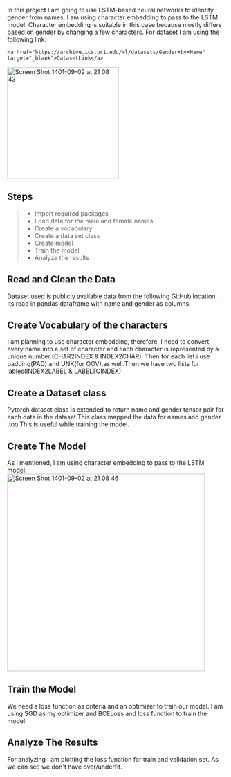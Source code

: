 In this project I am going to use LSTM-based neural networks to identify gender from names. I am using character embedding to pass to the LSTM model. Character embedding is suitable in this case because mostly differs based on gender by changing a few characters.
For dataset I am using the following link:

```
<a href="https://archive.ics.uci.edu/ml/datasets/Gender+by+Name" target="_blank">DatasetLink</a>
```

<img width="258" alt="Screen Shot 1401-09-02 at 21 08 43" src="https://user-images.githubusercontent.com/71961438/203613907-536ecb92-5a3a-49cf-9263-8079df931dd0.png">


## Steps 

> - Import required packages
> - Load data for the male and female names
> - Create a vocabulary
> - Create a data set class 
> - Create model 
> - Train the model
> - Analyze the results


## Read and Clean the Data
Dataset used is publicly available data from the following GitHub location. Its read in pandas dataframe with name and gender as columns. 

## Create Vocabulary of the characters 
I am planning to use character embedding, therefore, I need to convert every name into a set of character and each character is represented by a unique number.(CHAR2INDEX & INDEX2CHAR).
Then for each list i use padding(PAD) and UNK(for OOV),as well.Then we have two lists for lables(INDEX2LABEL & LABELTOINDEX) 


## Create a Dataset class
Pytorch dataset class is extended to return name and gender tensor pair for each data in the dataset.This class mapped the data for names and gender ,too.This is useful while training the model. 

## Create The Model
As i mentioned, I am using character embedding to pass to the LSTM model.
<img width="457" alt="Screen Shot 1401-09-02 at 21 08 46" src="https://user-images.githubusercontent.com/71961438/203613706-4a60b165-5b67-464f-a85a-b9d45543f0a3.png">


## Train the Model
We need a loss function as criteria and an optimizer to train our model. I am using SGD as my optimizer and BCELoss and loss function to train the model.

## Analyze The Results
For analyzing I am plotting the loss function for train and validation set. As we can see we don't have over/underfit.

